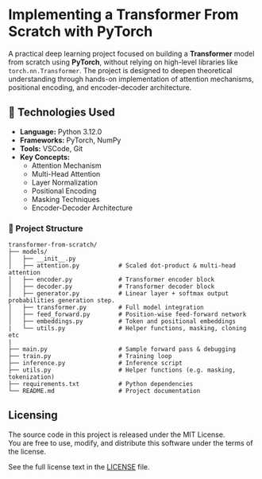 # Implementing a Transformer From Scratch with PyTorch  

A practical deep learning project focused on building a **Transformer** model from scratch using **PyTorch**, without relying on high-level libraries like `torch.nn.Transformer`. The project is designed to deepen theoretical understanding through hands-on implementation of attention mechanisms, positional encoding, and encoder-decoder architecture.

## 🔧 Technologies Used

- **Language:** Python 3.12.0 
- **Frameworks:** PyTorch, NumPy  
- **Tools:** VSCode, Git  
- **Key Concepts:**  
  - Attention Mechanism  
  - Multi-Head Attention  
  - Layer Normalization  
  - Positional Encoding  
  - Masking Techniques  
  - Encoder-Decoder Architecture  

### 📁 Project Structure

```plaintext
transformer-from-scratch/
├── models/
│   ├── __init__.py           
│   ├── attention.py           # Scaled dot-product & multi-head attention
│   ├── encoder.py             # Transformer encoder block
│   ├── decoder.py             # Transformer decoder block
│   ├── generator.py           # Linear layer + softmax output probabilities generation step.
│   ├── transformer.py         # Full model integration
│   ├── feed_forward.py        # Position-wise feed-forward network
│   ├── embeddings.py          # Token and positional embeddings
|   └── utils.py               # Helper functions, masking, cloning etc 
|
├── main.py                    # Sample forward pass & debugging
├── train.py                   # Training loop
├── inference.py               # Inference script
├── utils.py                   # Helper functions (e.g. masking, tokenization)
├── requirements.txt           # Python dependencies
└── README.md                  # Project documentation
```

## Licensing

The source code in this project is released under the MIT License.  
You are free to use, modify, and distribute this software under the terms of the license.

See the full license text in the [LICENSE](LICENSE) file.

